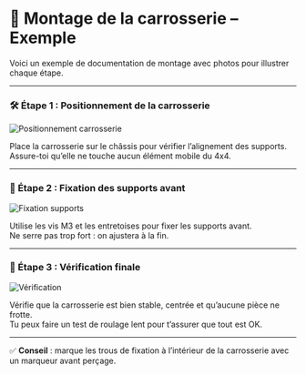 # 🧰 Montage de la carrosserie – Exemple

Voici un exemple de documentation de montage avec photos pour illustrer chaque étape.

---

### 🛠️ Étape 1 : Positionnement de la carrosserie

![Positionnement carrosserie](https://images.unsplash.com/photo-1601390200484-1e3b451c7d97?auto=format&fit=crop&w=800&q=80)

Place la carrosserie sur le châssis pour vérifier l’alignement des supports.  
Assure-toi qu’elle ne touche aucun élément mobile du 4x4.

---

### 🧷 Étape 2 : Fixation des supports avant

![Fixation supports](https://images.unsplash.com/photo-1617479589984-3e3f3d304a5d?auto=format&fit=crop&w=800&q=80)

Utilise les vis M3 et les entretoises pour fixer les supports avant.  
Ne serre pas trop fort : on ajustera à la fin.

---

### 🔩 Étape 3 : Vérification finale

![Vérification](https://images.unsplash.com/photo-1526948128573-703ee1aeb6fa?auto=format&fit=crop&w=800&q=80)

Vérifie que la carrosserie est bien stable, centrée et qu’aucune pièce ne frotte.  
Tu peux faire un test de roulage lent pour t’assurer que tout est OK.

---

✅ **Conseil** : marque les trous de fixation à l’intérieur de la carrosserie avec un marqueur avant perçage.

